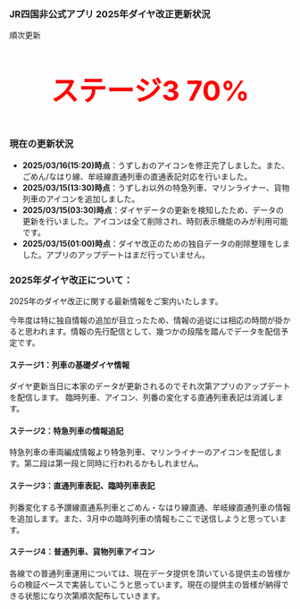 ### JR四国非公式アプリ 2025年ダイヤ改正更新状況
順次更新



<p style="font-size: 50px; font-weight: bold; text-align:center; color:red;">ステージ3 70%</p>



### 現在の更新状況
- **2025/03/16(15:20)時点**：うずしおのアイコンを修正完了しました。また、ごめん/なはり線、牟岐線直通列車の直通表記対応を行いました。
- **2025/03/15(13:30)時点**：うずしお以外の特急列車、マリンライナー、貨物列車のアイコンを追加しました。
- **2025/03/15(03:30)時点**：ダイヤデータの更新を検知したため、データの更新を行いました。アイコンは全て削除され、時刻表示機能のみが利用可能です。
- **2025/03/15(01:00)時点**：ダイヤ改正のための独自データの削除整理をしました。アプリのアップデートはまだ行っていません。

### **2025年ダイヤ改正について：**

2025年のダイヤ改正に関する最新情報をご案内いたします。

今年度は特に独自情報の追加が目立ったため、情報の追従には相応の時間が掛かると思われます。情報の先行配信として、幾つかの段階を踏んでデータを配信予定です。

#### ステージ1：列車の基礎ダイヤ情報
ダイヤ更新当日に本家のデータが更新されるのでそれ次第アプリのアップデートを配信します。
臨時列車、アイコン、列番の変化する直通列車表記は消滅します。

#### ステージ2：特急列車の情報追記
特急列車の車両編成情報より特急列車、マリンライナーのアイコンを配信します。第二段は第一段と同時に行われるかもしれません。

#### ステージ3：直通列車表記、臨時列車表記
列番変化する予讃線直通系列車とごめん・なはり線直通、牟岐線直通列車の情報を追加します。また、3月中の臨時列車の情報もここで送信しようと思っています。

#### ステージ4：普通列車、貨物列車アイコン
各線での普通列車運用については、現在データ提供を頂いている提供主の皆様からの検証ベースで実装していこうと思っています。現在の提供主の皆様が納得できる状態になり次第順次配布していきます。